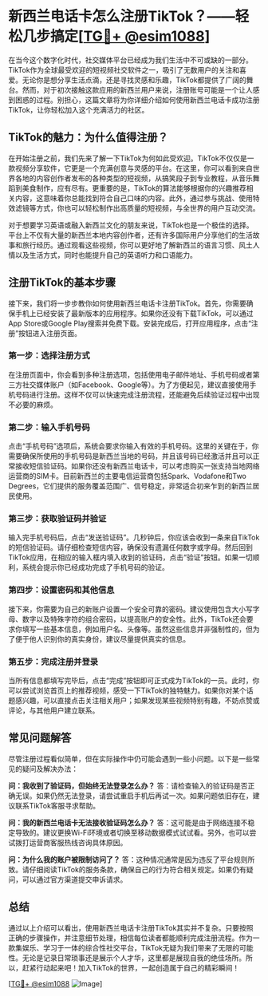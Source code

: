 # 新西兰电话卡怎么注册TikTok？——轻松几步搞定[[TG💪+ @esim1088](https://t.me/s/esim1088)]

在当今这个数字化时代，社交媒体平台已经成为我们生活中不可或缺的一部分。TikTok作为全球最受欢迎的短视频社交软件之一，吸引了无数用户的关注和喜爱。无论你是想分享生活点滴，还是寻找灵感和乐趣，TikTok都提供了广阔的舞台。然而，对于初次接触这款应用的新西兰用户来说，注册账号可能是一个让人感到困惑的过程。别担心，这篇文章将为你详细介绍如何使用新西兰电话卡成功注册TikTok，让你轻松加入这个充满活力的社区。

## TikTok的魅力：为什么值得注册？

在开始注册之前，我们先来了解一下TikTok为何如此受欢迎。TikTok不仅仅是一款视频分享软件，它更是一个充满创意与灵感的平台。在这里，你可以看到来自世界各地的内容创作者发布的各种类型的短视频，从搞笑段子到专业教程，从音乐舞蹈到美食制作，应有尽有。更重要的是，TikTok的算法能够根据你的兴趣推荐相关内容，这意味着你总能找到符合自己口味的内容。此外，通过参与挑战、使用特效滤镜等方式，你也可以轻松制作出高质量的短视频，与全世界的用户互动交流。

对于想要学习英语或融入新西兰文化的朋友来说，TikTok也是一个极佳的选择。平台上不仅有大量的新西兰本地内容创作者，还有许多国际用户分享他们的生活故事和旅行经历。通过观看这些视频，你可以更好地了解新西兰的语言习惯、风土人情以及生活方式，同时也能提升自己的英语听力和口语能力。

## 注册TikTok的基本步骤

接下来，我们将一步步教你如何使用新西兰电话卡注册TikTok。首先，你需要确保手机上已经安装了最新版本的应用程序。如果你还没有下载TikTok，可以通过App Store或Google Play搜索并免费下载。安装完成后，打开应用程序，点击“注册”按钮进入注册页面。

### 第一步：选择注册方式

在注册页面中，你会看到多种注册选项，包括使用电子邮件地址、手机号码或者第三方社交媒体账户（如Facebook、Google等）。为了方便起见，建议直接使用手机号码进行注册。这样不仅可以快速完成注册流程，还能避免后续验证过程中出现不必要的麻烦。

### 第二步：输入手机号码

点击“手机号码”选项后，系统会要求你输入有效的手机号码。这里的关键在于，你需要确保所使用的手机号码是新西兰当地的号码，并且该号码已经激活并且可以正常接收短信验证码。如果你还没有新西兰电话卡，可以考虑购买一张支持当地网络运营商的SIM卡。目前新西兰的主要电信运营商包括Spark、Vodafone和Two Degrees，它们提供的服务覆盖范围广、信号稳定，非常适合初来乍到的新西兰居民使用。

### 第三步：获取验证码并验证

输入完手机号码后，点击“发送验证码”。几秒钟后，你应该会收到一条来自TikTok的短信验证码。请仔细检查短信内容，确保没有遗漏任何数字或字母。然后回到TikTok应用，在相应的输入框内填入收到的验证码，点击“验证”按钮。如果一切顺利，系统会提示你已经成功完成了手机号码的验证。

### 第四步：设置密码和其他信息

接下来，你需要为自己的新账户设置一个安全可靠的密码。建议使用包含大小写字母、数字以及特殊字符的组合密码，以提高账户的安全性。此外，TikTok还会要求你填写一些基本信息，例如用户名、头像等。虽然这些信息并非强制性的，但为了便于他人识别你的真实身份，建议尽量提供真实的信息。

### 第五步：完成注册并登录

当所有信息都填写完毕后，点击“完成”按钮即可正式成为TikTok的一员。此时，你可以尝试浏览首页上的推荐视频，感受一下TikTok的独特魅力。如果你对某个话题感兴趣，可以直接点击关注相关用户；如果发现某些视频特别有趣，不妨点赞或评论，与其他用户建立联系。

## 常见问题解答

尽管注册过程看似简单，但在实际操作中仍可能会遇到一些小问题。以下是一些常见的疑问及解决办法：

**问：我收到了验证码，但始终无法登录怎么办？**
答：请检查输入的验证码是否正确无误。如果仍然无法登录，请尝试重启手机后再试一次。如果问题依旧存在，建议联系TikTok客服寻求帮助。

**问：我的新西兰电话卡无法接收验证码怎么办？**
答：这可能是由于网络连接不稳定导致的。建议更换Wi-Fi环境或者切换至移动数据模式试试看。另外，也可以尝试拨打运营商客服热线咨询具体原因。

**问：为什么我的账户被限制访问了？**
答：这种情况通常是因为违反了平台规则所致。请仔细阅读TikTok的服务条款，确保自己的行为符合相关规定。如果仍有疑问，可以通过官方渠道提交申诉请求。

## 总结

通过以上介绍可以看出，使用新西兰电话卡注册TikTok其实并不复杂。只要按照正确的步骤操作，并注意细节处理，相信每位读者都能顺利完成注册流程。作为一款集娱乐、学习于一体的综合性社交平台，TikTok无疑为我们带来了无限的可能性。无论是记录日常琐事还是展示个人才华，这里都是展现自我的绝佳场所。所以，赶紧行动起来吧！加入TikTok的世界，一起创造属于自己的精彩瞬间！

[[TG💪+ @esim1088](https://t.me/s/esim1088) ![Image](https://i.postimg.cc/4NQfJmqS/Snipaste-2025-05-13-00-14-12.png)]